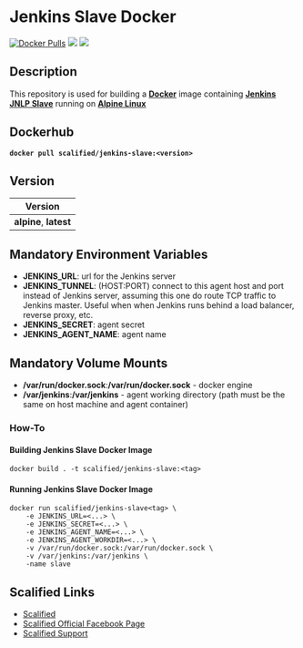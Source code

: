 # Jenkins Slave Docker

[![Docker Pulls](https://img.shields.io/docker/pulls/scalified/jenkins-slave.svg)](https://hub.docker.com/r/scalified/jenkins-slave)
[![](https://images.microbadger.com/badges/image/scalified/jenkins-slave.svg)](https://microbadger.com/images/scalified/jenkins-slave)
[![](https://images.microbadger.com/badges/version/scalified/jenkins-slave.svg)](https://microbadger.com/images/scalified/jenkins-slave)

## Description

This repository is used for building a [**Docker**](https://www.docker.com) image containing [**Jenkins JNLP Slave**](https://hub.docker.com/r/jenkins/jnlp-slave/) running on [**Alpine Linux**](https://alpinelinux.org/)

## Dockerhub

**`docker pull scalified/jenkins-slave:<version>`**

## Version

| Version                |
|------------------------|
| **alpine**, **latest** |

## Mandatory Environment Variables

* **JENKINS_URL**: url for the Jenkins server
* **JENKINS_TUNNEL**: (HOST:PORT) connect to this agent host and port instead of Jenkins server, assuming this one do route TCP traffic to Jenkins master. Useful when when Jenkins runs behind a load balancer, reverse proxy, etc.
* **JENKINS_SECRET**: agent secret
* **JENKINS_AGENT_NAME**: agent name

## Mandatory Volume Mounts

* **/var/run/docker.sock**:**/var/run/docker.sock** - docker engine
* **/var/jenkins**:**/var/jenkins** - agent working directory (path must be the same on host machine and agent container)

### How-To

#### Building Jenkins Slave Docker Image

`docker build . -t scalified/jenkins-slave:<tag>`

#### Running Jenkins Slave Docker Image

```
docker run scalified/jenkins-slave<tag> \
	-e JENKINS_URL=<...> \
	-e JENKINS_SECRET=<...> \
	-e JENKINS_AGENT_NAME=<...> \
	-e JENKINS_AGENT_WORKDIR=<...> \
	-v /var/run/docker.sock:/var/run/docker.sock \
	-v /var/jenkins:/var/jenkins \
	-name slave
```

## Scalified Links

* [Scalified](http://www.scalified.com)
* [Scalified Official Facebook Page](https://www.facebook.com/scalified)
* <a href="mailto:info@scalified.com?subject=[Scalified Jenkins Slave Docker Image]: Proposals And Suggestions">Scalified Support</a>


